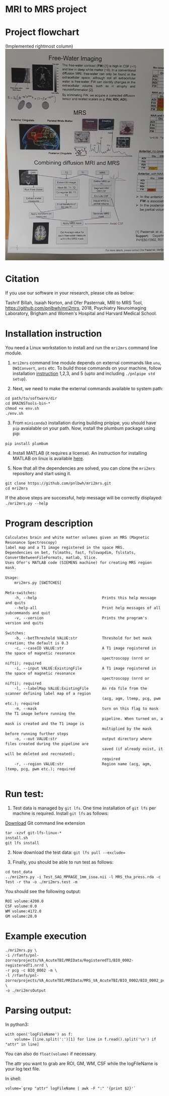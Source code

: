 # MRI to MRS project

# Project flowchart
(Implemented rightmost column)
![Flowchart](mri2mrs_flowchart.jpg)


# Citation

If you use our software in your research, please cite as below:

Tashrif Billah, Isaiah Norton, and Ofer Pasternak, MRI to MRS Tool, https://github.com/pnlbwh/mri2mrs, 2018, 
Psychiatry Neuroimaging Laboratory, Brigham and Women's Hospital and Harvard Medical School. 


# Installation instruction

You need a Linux workstation to install and run the `mri2mrs` command line module.

1. `mri2mrs` command line module depends on external commands like
`unu`, `DWIConvert`, `ants` etc. To build those commands on your machine, 
follow installation [instruction](https://github.com/pnlbwh/pnlpipe) 1,2,3, and 5 (upto and including `./pnlpipe std setup`).

2. Next, we need to make the external commands available to system path: 

```
cd path/to/software/dir
cd BRAINSTools-bin-*
chmod +x env.sh
./env.sh
```

3. From `miniconda3` installation during building pnlpipe, you should have `pip`
avaialable on your path. Now, install the plumbum package using pip:

`pip install plumbum`


4. Install MATLAB (it requires a license). An instruction for installing MATLAB on linux is 
available [here](https://xunyunliu.github.io/post/install_matlab/).


5. Now that all the dependencies are solved, you can clone the `mri2mrs` repository and
start using it.

```
git clone https://github.com/pnlbwh/mri2mrs.git
cd mri2mrs
```

If the above steps are successful, help message will be correctly displayed:
`./mri2mrs.py --help`


# Program description

```
Calculates brain and white matter volumes given an MRS (Magnetic Resonance Spectroscopy)
label map and a T1 image registered in the space MRS.
Dependencies on bet, fslmaths, fast, fslswapdim, fslstats, ConvertBetweenFileFormats, matlab, Slice.
Uses Ofer's MATLAB code (SIEMENS machine) for creating MRS region mask.

Usage:
    mri2mrs.py [SWITCHES] 

Meta-switches:
    -h, --help                             Prints this help message and quits
    --help-all                             Print help messages of all subcommands and quit
    -v, --version                          Prints the program's version and quits

Switches:
    -b, --betThreshold VALUE:str           Threshold for bet mask creation; the default is 0.3
    -c, --caseID VALUE:str                 A T1 image registered in the space of magnetic resonance
                                           spectroscopy (nrrd or nifti); required
    -i, --input VALUE:ExistingFile         A T1 image registered in the space of magnetic resonance
                                           spectroscopy (nrrd or nifti); required
    -l, --labelMap VALUE:ExistingFile      An rda file from the scanner defining label map of a region
                                           (acg, agm, ltemp, pcg, pwm etc.); required
    -m, --mask                             turn on this flag to mask the T1 image before running the
                                           pipeline. When turned on, a mask is created and the T1 image is
                                           multiplied by the mask before running further steps
    -o, --out VALUE:str                    output directory where files created during the pipeline are
                                           saved (if already exist, it will be deleted and recreated);
                                           required
    -r, --region VALUE:str                 Region name (acg, agm, ltemp, pcg, pwm etc.); required


```

# Run test:


1. Test data is managed by `git lfs`. One time installation of `git lfs` per machine is required. 
Install `git lfs` as follows:

[Download](https://git-lfs.github.com/) Git command line extension

```
tar -xzvf git-lfs-linux-*
install.sh
git lfs install
```

2. Now download the test data:
`git lfs pull --exclude=`


3. Finally, you should be able to run test as follows:

```
cd test_data
../mri2mrs.py -i Test_SAG_MPRAGE_1mm_isoa.nii -l MRS_tha_press.rda -c Test -r tha -o ./mri2mrs.test -m
```

You should see the following output:

```
ROI volume:4200.0
CSF volume:0.0
WM volume:4172.0
GM volume:28.0
```


# Example execution

```
./mri2mrs.py \
-i /rfanfs/pnl-zorro/projects/VA_AcuteTBI/MRIData/RegisteredT1/BIO_0002-registeredT1.nrrd \
-r pcg -c BIO_0002 -m \
-l /rfanfs/pnl-zorro/projects/VA_AcuteTBI/MRIData/MRS_VA_AcuteTBI/BIO_0002/BIO_0002_pcg_press.rda \
-o ./mri2mrsOutput
```


# Parsing output:

In python3:

```
with open('logFileName') as f:
    volume= [line.split(':')[1] for line in f.read().split('\n') if "attr" in line]
```

You can also do `float(volume)` if necessary. 

The attr you want to grab are ROI, GM, WM, CSF while the logFileName is your log text file.
    
    
In shell:

```
volume=`grep "attr" logFileName | awk -F ":" '{print $2}'`
```



